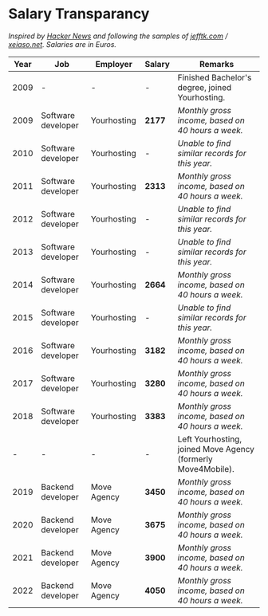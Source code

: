 # Salary Transparancy
_Inspired by [Hacker News](https://news.ycombinator.com/item?id=33323826) and following the samples of [jefftk.com](https://www.jefftk.com/money) / [xeiaso.net](https://xeiaso.net/salary-transparency). Salaries are in Euros._

| **Year** | **Job**            | **Employer** | **Salary**     | **Remarks**                                                  |
|----------|--------------------|--------------|----------------|--------------------------------------------------------------|
| 2009     | -                  | -            | -              | Finished Bachelor's degree, joined Yourhosting.              |
| 2009     | Software developer | Yourhosting  | **2177**       | *Monthly gross income, based on 40 hours a week.*            |
| 2010     | Software developer | Yourhosting  | -              | *Unable to find similar records for this year.*              |
| 2011     | Software developer | Yourhosting  | **2313**       | *Monthly gross income, based on 40 hours a week.*            |
| 2012     | Software developer | Yourhosting  | -              | *Unable to find similar records for this year.*              | 
| 2013     | Software developer | Yourhosting  | -              | *Unable to find similar records for this year.*              |
| 2014     | Software developer | Yourhosting  | **2664**       | *Monthly gross income, based on 40 hours a week.*            |
| 2015     | Software developer | Yourhosting  | -              | *Unable to find similar records for this year.*              |
| 2016     | Software developer | Yourhosting  | **3182**       | *Monthly gross income, based on 40 hours a week.*            |
| 2017     | Software developer | Yourhosting  | **3280**       | *Monthly gross income, based on 40 hours a week.*            |
| 2018     | Software developer | Yourhosting  | **3383**       | *Monthly gross income, based on 40 hours a week.*            |
| -        | -                  | -            | -              | Left Yourhosting, joined Move Agency (formerly Move4Mobile). |
| 2019     | Backend developer  | Move Agency  | **3450**       | *Monthly gross income, based on 40 hours a week.*            |
| 2020     | Backend developer  | Move Agency  | **3675**       | *Monthly gross income, based on 40 hours a week.*            |
| 2021     | Backend developer  | Move Agency  | **3900**       | *Monthly gross income, based on 40 hours a week.*            |
| 2022     | Backend developer  | Move Agency  | **4050**       | *Monthly gross income, based on 40 hours a week.*            |

